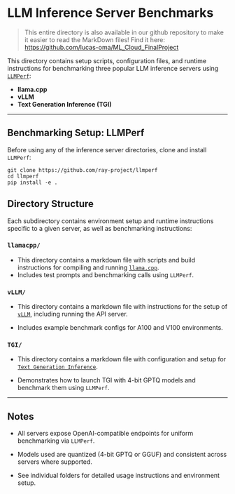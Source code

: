# LLM Inference Server Benchmarks

> This entire directory is also available in our github repository to make it easier to read the MarkDown files! Find it here: https://github.com/lucas-oma/ML_Cloud_FinalProject

This directory contains setup scripts, configuration files, and runtime instructions for benchmarking three popular LLM inference servers using [`LLMPerf`](https://github.com/ray-project/llmperf):  
- **llama.cpp**
- **vLLM**
- **Text Generation Inference (TGI)**

---

## Benchmarking Setup: LLMPerf

Before using any of the inference server directories, clone and install `LLMPerf`:

```
git clone https://github.com/ray-project/llmperf
cd llmperf
pip install -e .
```

## Directory Structure

Each subdirectory contains environment setup and runtime instructions specific to a given server, as well as benchmarking instructions:

### `llamacpp/`

- This directory contains a markdown file with scripts and build instructions for compiling and running [`llama.cpp`](https://github.com/ggerganov/llama.cpp).
- Includes test prompts and benchmarking calls using `LLMPerf`.


### `vLLM/`

- This directory contains a markdown file with instructions for the setup of [`vLLM`](https://github.com/vllm-project/vllm), including running the API server.

- Includes example benchmark configs for A100 and V100 environments.


### `TGI/`

-  This directory contains a markdown file with  configuration and setup for [`Text Generation Inference`](https://github.com/huggingface/text-generation-inference).

- Demonstrates how to launch TGI with 4-bit GPTQ models and benchmark them using `LLMPerf`.

---

## Notes

- All servers expose OpenAI-compatible endpoints for uniform benchmarking via `LLMPerf`.

- Models used are quantized (4-bit GPTQ or GGUF) and consistent across servers where supported.

- See individual folders for detailed usage instructions and environment setup.



